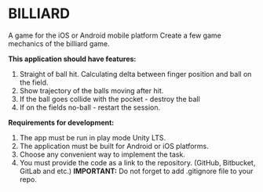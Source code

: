 # **BILLIARD**

A game for the iOS or Android mobile platform
Create a few game mechanics of the billiard game.

**This application should have features:**
1. Straight of ball hit. Calculating delta between finger position and ball on the field.
2. Show trajectory of the balls moving after hit.
3. If the ball goes collide with the pocket - destroy the ball
4. If on the fields no-ball - restart the session.

**Requirements for development:**
1. The app must be run in play mode Unity LTS.
2. The application must be built for Android or iOS platforms.
3. Choose any convenient way to implement the task.
4. You must provide the code as a link to the repository. (GitHub, Bitbucket, GitLab and etc.) **IMPORTANT:** Do not forget to add .gitignore file to your repo.
